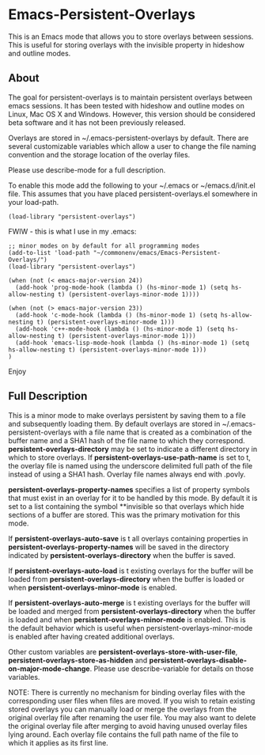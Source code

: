 # Emacs-Persistent-Overlays
This is an Emacs mode that allows you to store overlays between sessions. This is useful for storing overlays with the invisible property in hideshow and outline modes.

## About

The goal for persistent-overlays is to maintain persistent overlays
between emacs sessions. It has been tested with hideshow and
outline modes on Linux, Mac OS X and Windows. However, this version
should be considered beta software and it has not been previously
released.

Overlays are stored in ~/.emacs-persistent-overlays by default. There
are several customizable variables which allow a user to change the
file naming convention and the storage location of the overlay files.

Please use describe-mode for a full description.

To enable this mode add the following to your ~/.emacs or
~/emacs.d/init.el file. This assumes that you have placed
persistent-overlays.el somewhere in your load-path.

    (load-library "persistent-overlays")

FWIW - this is what I use in my .emacs:

    ;; minor modes on by default for all programming modes
    (add-to-list 'load-path "~/commonenv/emacs/Emacs-Persistent-Overlays/")
    (load-library "persistent-overlays")

    (when (not (< emacs-major-version 24))
      (add-hook 'prog-mode-hook (lambda () (hs-minor-mode 1) (setq hs-allow-nesting t) (persistent-overlays-minor-mode 1))))

    (when (not (> emacs-major-version 23))
      (add-hook 'c-mode-hook (lambda () (hs-minor-mode 1) (setq hs-allow-nesting t) (persistent-overlays-minor-mode 1)))
      (add-hook 'c++-mode-hook (lambda () (hs-minor-mode 1) (setq hs-allow-nesting t) (persistent-overlays-minor-mode 1)))
      (add-hook 'emacs-lisp-mode-hook (lambda () (hs-minor-mode 1) (setq hs-allow-nesting t) (persistent-overlays-minor-mode 1)))
    )

Enjoy

## Full Description

This is a minor mode to make overlays persistent by saving
them to a file and subsequently loading them. By default overlays
are stored in ~/.emacs-persistent-overlays with a file name that
is created as a combination of the buffer name and a SHA1 hash of
the file name to which they correspond.
**persistent-overlays-directory** may be set to indicate a
different directory in which to store overlays. If
**persistent-overlays-use-path-name** is set to t, the overlay file
is named using the underscore delimited full path of the file
instead of using a SHA1 hash. Overlay file names always end with
.povly.

**persistent-overlays-property-names** specifies a list of property
symbols that must exist in an overlay for it to be handled by
this mode. By default it is set to a list containing the symbol
**invisible so that overlays which hide sections of a buffer are
stored. This was the primary motivation for this mode.

If **persistent-overlays-auto-save** is t all overlays containing
properties in **persistent-overlays-property-names** will be saved
in the directory indicated by **persistent-overlays-directory**
when the buffer is saved.

If **persistent-overlays-auto-load** is t existing overlays for the
buffer will be loaded from **persistent-overlays-directory** when
the buffer is loaded or when **persistent-overlays-minor-mode** is
enabled.

If **persistent-overlays-auto-merge** is t existing overlays for
the buffer will be loaded and merged from
**persistent-overlays-directory** when the buffer is loaded and
when **persistent-overlays-minor-mode** is enabled. This is the
default behavior which is useful when
persistent-overlays-minor-mode is enabled after having created
additional overlays.

Other custom variables are
**persistent-overlays-store-with-user-file**,
**persistent-overlays-store-as-hidden** and
**persistent-overlays-disable-on-major-mode-change**.  Please use
describe-variable for details on those variables.

NOTE: There is currently no mechanism for binding overlay files
with the corresponding user files when files are moved. If you
wish to retain existing stored overlays you can manually load or
merge the overlays from the original overlay file after renaming
the user file. You may also want to delete the original overlay
file after merging to avoid having unused overlay files lying
around. Each overlay file contains the full path name of the file
to which it applies as its first line.

